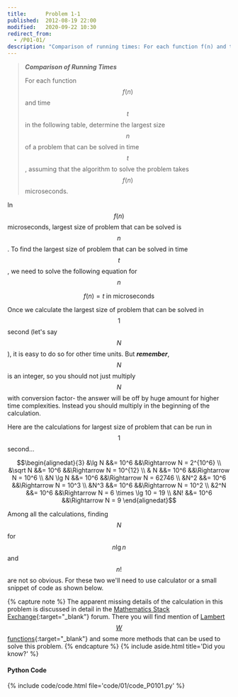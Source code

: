 ```yaml
---
title:      Problem 1-1
published:  2012-08-19 22:00
modified:   2020-09-22 10:30
redirect_from:
  - /P01-01/
description: "Comparison of running times: For each function f(n) and time t in the following table, determine the largest size n of a problem that can be solved in time t, assuming that the algorithm to solve the problem takes f(n) microseconds."
---
```


> ***Comparison of Running Times***
>
> For each function $$f(n)$$ and time $$t$$ in the following table, determine the largest size $$n$$ of a problem that can be solved in time $$t$$, assuming that the algorithm to solve the problem takes $$f (n)$$ microseconds.

In $$f(n)$$ microseconds, largest size of problem that can be solved is $$n$$. To find the largest size of problem that can be solved in time $$t$$, we need to solve the following equation for $$n$$

$$f(n) = t \text{ in microseconds}$$

Once we calculate the largest size of problem that can be solved in $$1$$ second (let's say $$N$$), it is easy to do so for other time units. But ***remember***, $$N$$ is an integer, so you should not just multiply $$N$$ with conversion factor- the answer will be off by huge amount for higher time complexities. Instead you should multiply in the beginning of the calculation.

Here are the calculations for largest size of problem that can be run in $$1$$ second...

$$\begin{alignedat}{3}
&\lg N   &&= 10^6 &&\Rightarrow N = 2^{10^6} \\
&\sqrt N &&= 10^6 &&\Rightarrow N = 10^{12} \\
& N      &&= 10^6 &&\Rightarrow N = 10^6 \\
&N \lg N &&= 10^6 &&\Rightarrow N = 62746 \\
&N^2     &&= 10^6 &&\Rightarrow N = 10^3 \\
&N^3     &&= 10^6 &&\Rightarrow N = 10^2 \\
&2^N     &&= 10^6 &&\Rightarrow N = 6 \times \lg 10 = 19 \\
&N!      &&= 10^6 &&\Rightarrow N = 9
\end{alignedat}$$

Among all the calculations, finding $$N$$ for $$n \lg n$$ and $$n!$$ are not so obvious. For these two we'll need to use calculator or a small snippet of code as shown below.

{% capture note %}
The apparent missing details of the calculation in this problem is discussed in detail in the [Mathematics Stack Exchange](https://math.stackexchange.com/questions/3283606/simplify-n-log-2n-106){:target="_blank"} forum. There you will find mention of [Lambert $$W$$ functions](https://en.wikipedia.org/wiki/Lambert_W_function){:target="_blank"} and some more methods that can be used to solve this problem.
{% endcapture %}
{% include aside.html title='Did you know?' %}

#### Python Code

{% include code/code.html file='code/01/code_P0101.py' %}
